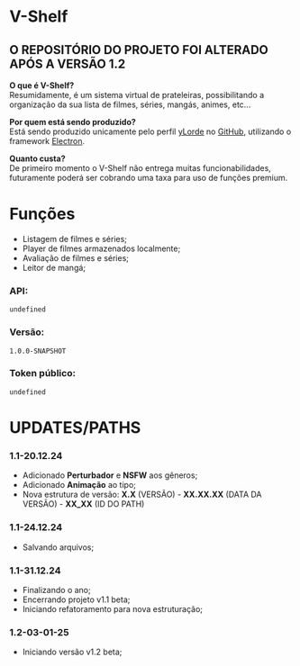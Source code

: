 # V-Shelf

## O REPOSITÓRIO DO PROJETO FOI ALTERADO APÓS A VERSÃO 1.2

<p>
    <b>O que é V-Shelf?</b> <br>
    Resumidamente, é um sistema virtual de prateleiras, possibilitando a organização da sua lista de filmes, séries, mangás, animes, etc...
</p>
<p>
    <b>Por quem está sendo produzido?</b> <br>
    Está sendo produzido unicamente pelo perfil <a href="https://github.com/ylorde">yLorde</a> no <a href="https://github.com">GitHub</a>, utilizando o framework <a href="https://www.electronjs.org/pt/">Electron</a>.
</p>
<p>
    <b>Quanto custa?</b><br>
    De primeiro momento o V-Shelf não entrega muitas funcionabilidades, futuramente poderá ser cobrando uma taxa para uso de funções premium.
</p>

# Funções

<ul>
    <li>Listagem de filmes e séries;</li>
    <li>Player de filmes armazenados localmente;</li>
    <li>Avaliação de filmes e séries;</li>
    <li>Leitor de mangá;</li>
</ul>

### API:
`undefined`

### Versão:
`1.0.0-SNAPSHOT`

### Token público:
`undefined`


# UPDATES/PATHS

### 1.1-20.12.24

- Adicionado **Perturbador** e **NSFW** aos gêneros;
- Adicionado **Animação** ao tipo;
- Nova estrutura de versão: **X.X** (VERSÃO) - **XX.XX.XX** (DATA DA VERSÃO) - **XX_XX** (ID DO PATH)

### 1.1-24.12.24

- Salvando arquivos;

### 1.1-31.12.24

- Finalizando o ano;
- Encerrando projeto v1.1 beta;
- Iniciando refatoramento para nova estruturação;

### 1.2-03-01-25

- Iniciando versão v1.2 beta;

